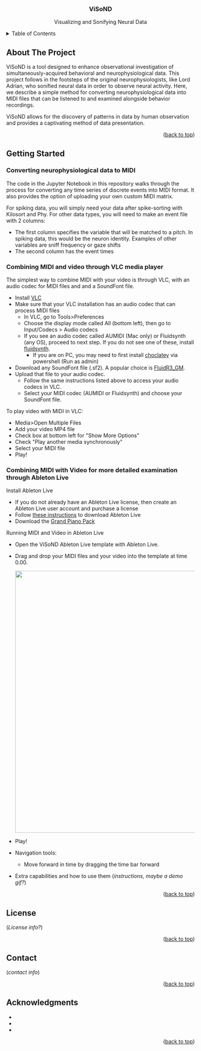 <h3 align="center">ViSoND</h3>

  <p align="center">
    Visualizing and Sonifying Neural Data

<!-- TABLE OF CONTENTS -->
<details>
  <summary>Table of Contents</summary>
  <ol>
    <li>
      <a href="#about-the-project">About The Project</a>
      <ul>
    </li>
   <li>
      <a href="#getting-started">Getting Started</a>
      <ul>
        <li><a href="#Converting neurophysiological data to MIDI">Converting neurophysiological data to MIDI</a></li>
        <li><a href="#Combining MIDI and video through VLC media player">Combining MIDI and video through VLC media player</a></li>
        <li><a href="#Combining MIDI with Video for more detailed examination through Ableton Live">Combining MIDI with Video for more detailed examination through Ableton Live (currently only functional for MacOS)</a></li>
      </ul>
    </li>
    <li><a href="#license">License</a></li>
    <li><a href="#contact">Contact</a></li>
    <li><a href="#acknowledgments">Acknowledgments</a></li>
  </ol>
</details>



<!-- ABOUT THE PROJECT -->
## About The Project

ViSoND is a tool designed to enhance observational investigation of simultaneously-acquired behavioral and neurophysiological data. This project follows in the footsteps of the original neurophysiologists, like Lord Adrian, who sonified neural data in order to observe neural activity. Here, we describe a simple method for converting neurophysiological data into MIDI files that can be listened to and examined alongside behavior recordings.

ViSoND allows for the discovery of patterns in data by human observation and provides a captivating method of data presentation.

<p align="right">(<a href="#readme-top">back to top</a>)</p>


<!-- GETTING STARTED -->
## Getting Started

### Converting neurophysiological data to MIDI
The code in the Jupyter Notebook in this repository walks through the process for converting any time series of discrete events into MIDI format. It also provides the option of uploading your own custom MIDI matrix.

For spiking data, you will simply need your data after spike-sorting with Kilosort and Phy.
For other data types, you will need to make an event file with 2 columns:
  * The first column specifies the variable that will be matched to a pitch. In spiking data, this would be the neuron identity. Examples of other variables are sniff frequency or gaze shifts
  * The second column has the event times

### Combining MIDI and video through VLC media player
The simplest way to combine MIDI with your video is through VLC, with an audio codec for MIDI files and and a SoundFont file.
  * Install [VLC](https://www.videolan.org/)
  * Make sure that your VLC installation has an audio codec that can process MIDI files
    * In VLC, go to Tools>Preferences
    * Choose the display mode called All (bottom left), then go to Input/Codecs > Audio codecs
    * If you see an audio codec called AUMIDI (Mac only) or Fluidsynth (any OS), proceed to next step. If you do not see one of these, install [fluidsynth](https://github.com/FluidSynth/fluidsynth/wiki/Download).
      * If you are on PC, you may need to first install [choclatey](https://chocolatey.org/install) via powershell (Run as admin)
  * Download any SoundFont file (.sf2). A popular choice is [FluidR3_GM](https://member.keymusician.com/Member/FluidR3_GM/index.html).
  * Upload that file to your audio codec.
    * Follow the same instructions listed above to access your audio codecs in VLC.
    * Select your MIDI codec (AUMIDI or Fluidsynth) and choose your SoundFont file. 


To play video with MIDI in VLC:
* Media>Open Multiple Files
* Add your video MP4 file
* Check box at bottom left for "Show More Options"
* Check "Play another media synchronously"
* Select your MIDI file
* Play!

### Combining MIDI with Video for more detailed examination through Ableton Live 
Install Ableton Live
* If you do not already have an Ableton Live license, then create an Ableton Live user account and purchase a license
* Follow [these instructions](https://help.ableton.com/hc/en-us/articles/209773565-Installing-Ableton-Live) to download Ableton Live
* Download the [Grand Piano Pack](https://www.ableton.com/en/packs/grand-piano/)

Running MIDI and Video in Ableton Live
* Open the ViSoND Ableton Live template with Ableton Live.
* Drag and drop your MIDI files and your video into the template at time 0.00.

  <img src="https://github.com/Smear-Lab/ViSoND/blob/main/Ableton_template.gif" width="700">
* Play!
* Navigation tools:
  * Move forward in time by dragging the time bar forward
* Extra capabilities and how to use them (*instructions, maybe a demo gif?*)

<p align="right">(<a href="#readme-top">back to top</a>)</p>

<!-- LICENSE -->
## License

(*License info?*)

<p align="right">(<a href="#readme-top">back to top</a>)</p>



<!-- CONTACT -->
## Contact

(*contact info*)

<p align="right">(<a href="#readme-top">back to top</a>)</p>



<!-- ACKNOWLEDGMENTS -->
## Acknowledgments

* []()
* []()
* []()

<p align="right">(<a href="#readme-top">back to top</a>)</p>
